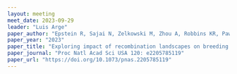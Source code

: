 ```yaml
---
layout: meeting
meet_date: 2023-09-29
leader: "Luis Arge"
paper_author: "Epstein R, Sajai N, Zelkowski M, Zhou A, Robbins KR, Pawlowski WP"
paper_year: "2023"
paper_title: "Exploring impact of recombination landscapes on breeding outcomes"
paper_journal: "Proc Natl Acad Sci USA 120: e2205785119"
paper_url: "https://doi.org/10.1073/pnas.2205785119"
---
```

